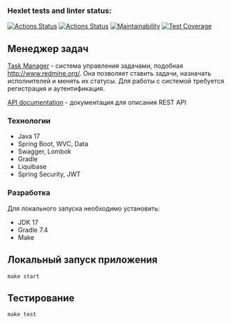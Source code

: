 ### Hexlet tests and linter status:
[![Actions Status](https://github.com/GurevichSergey/java-project-73/workflows/hexlet-check/badge.svg)](https://github.com/GurevichSergey/java-project-73/actions)
[![Actions Status](https://github.com/GurevichSergey/java-project-73/workflows/my-check/badge.svg)](https://github.com/GurevichSergey/java-project-73/actions)
[![Maintainability](https://api.codeclimate.com/v1/badges/e518efc4db665e65ecee/maintainability)](https://codeclimate.com/github/GurevichSergey/java-project-73/maintainability)
[![Test Coverage](https://api.codeclimate.com/v1/badges/e518efc4db665e65ecee/test_coverage)](https://codeclimate.com/github/GurevichSergey/java-project-73/test_coverage)

## Менеджер задач

[Task Manager](java-project-73-production-92a3.up.railway.app/) - система управления задачами, подобная http://www.redmine.org/. Она позволяет ставить задачи, назначать исполнителей и менять их статусы. Для работы с системой требуется регистрация и аутентификация.


[API documentation](https://java-project-73-production-92a3.up.railway.app/swagger-ui/index.html?configUrl=/v3/api-docs/swagger-config) - документация для описания REST API

### Технологии

   * Java 17
   * Spring Boot, WVC, Data
   * Swagger, Lombok
   * Gradle
   * Liquibase
   * Spring Security, JWT

### Разработка

Для локального запуска необходимо установить:

   * JDK 17
   * Gradle 7.4
   * Make
   
## Локальный запуск приложения
```
make start
```

## Тестирование
```
make test
```
